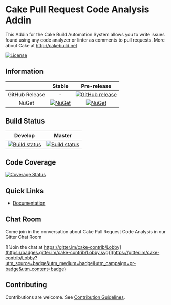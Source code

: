 # Cake Pull Request Code Analysis Addin

This Addin for the Cake Build Automation System allows you to write issues found using any code analyzer or linter as comments to pull requests.
More about Cake at http://cakebuild.net

[![License](http://img.shields.io/:license-mit-blue.svg)](https://github.com/cake-contrib/Cake.Prca/blob/develop/LICENSE)

## Information

| | Stable | Pre-release |
|:--:|:--:|:--:|
|GitHub Release|-|[![GitHub release](https://img.shields.io/github/release/cake-contrib/Cake.Prca.svg)](https://github.com/cake-contrib/Cake.Prca/releases/latest)|
|NuGet|[![NuGet](https://img.shields.io/nuget/v/Cake.Prca.svg)](https://www.nuget.org/packages/Cake.Prca)|[![NuGet](https://img.shields.io/nuget/vpre/Cake.Prca.svg)](https://www.nuget.org/packages/Cake.Prca)|

## Build Status

|Develop|Master|
|:--:|:--:|
|[![Build status](https://ci.appveyor.com/api/projects/status/vt7f409g3t0hei1x/branch/develop?svg=true)](https://ci.appveyor.com/project/cakecontrib/cake-prca/branch/develop)|[![Build status](https://ci.appveyor.com/api/projects/status/vt7f409g3t0hei1x/branch/develop?svg=true)](https://ci.appveyor.com/project/cakecontrib/cake-prca/branch/master)|

## Code Coverage

[![Coverage Status](https://coveralls.io/repos/github/cake-contrib/Cake.Prca/badge.svg?branch=develop)](https://coveralls.io/github/cake-contrib/Cake.Prca?branch=develop)

## Quick Links

- [Documentation](https://cake-contrib.github.io/Cake.Prca.Website)

## Chat Room

Come join in the conversation about Cake Pull Request Code Analysis in our Gitter Chat Room

[![Join the chat at https://gitter.im/cake-contrib/Lobby](https://badges.gitter.im/cake-contrib/Lobby.svg)](https://gitter.im/cake-contrib/Lobby?utm_source=badge&utm_medium=badge&utm_campaign=pr-badge&utm_content=badge)

## Contributing

Contributions are welcome. See [Contribution Guidelines].

[Contribution Guidelines]: CONTRIBUTING.md